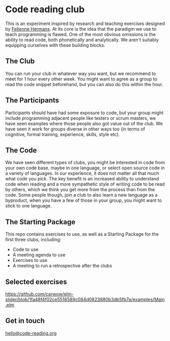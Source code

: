 # Code reading club

This is an experiment inspired by research and teaching exercises designed by [Felienne Hermans](https://www.felienne.com). At its core is the idea that the paradigm we use to teach programming is flawed. One of the most obvious omissions is the ability to read code, both phonetically and analytically. We aren't suitably equipping ourselves with these building blocks.

## The Club

You can run your club in whatever way you want, but we recommend to meet for 1 hour every other week. You might want to agree as a group to read the code snippet beforehand, but you can also do this within the hour.

## The Participants

Participants should have had some exposure to code, but your group might include programming adjacent people like testers or scrum masters, we have seen examples where those people also got value out of the club. We have seen it work for groups diverse in other ways too (in terms of cognitive, formal training, experience, skills, style etc). 

## The Code

We have seen different types of clubs, you might be interested in code from your own code base, maybe in one language, or select open source code in a variety of languages. In our experience, it does not matter all that much what code you pick. The key benefit is an increased ability to understand code when reading and a more sympathetic style of writing code to be read by others, which we think you get more from the process than from the code. Some people though, join a club to also learn a new language as a byproduct, when you have a few of those in your group, you might want to stick to one language.

## The Starting Package

This repo contains exercises to use, as well as a Starting Package for the first three clubs, including:

* Code to use
* A meeting agenda to use
* Exercises to use
* A meeting to run a retrospective after the clubs


## Selected exercises

https://github.com/carwow/elm-slider/blob/1fa48f4f02ce5518589c084d0823880b3db5fb7a/examples/Main.elm


## Get in touch

hello@code-reading.org
